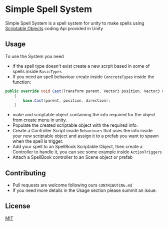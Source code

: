 # Simple Spell System 

Simple Spell System is a spell system for unity to make spells using [Scriptable Objects](https://docs.unity3d.com/Manual/class-ScriptableObject.html]) coding Api provided in Unity

## Usage

To use the System you need

- if the spell type doesn't exist create a new scrpit based in some of spells inside `BasicTypes`
- If you need an spell behaviour create inside `ConcreteTypes` inside the function:
```csharp
public override void Cast(Transform parent, Vector3 position, Vector3 direction)
    {
        base.Cast(parent, position, direction);
    }
```
- make and scriptable object containing the info required for the object from create menu in unity.
- Populate the created scriptable object with the required info.
- Create a Controller Script inside `Behaviours` that uses the info inside your new scriptable object and assign it to a prefab you want to spawn when the spell is trigger.
- Add your spell to an SpellBook Scriptable Object, then create a Controller to handle it, you can see some example inside `ActionTriggers`
- Attach a SpellBook controller to an Scene object or prefab

## Contributing
- Pull requests are welcome following ours `CONTRIBUTING.md`
- If you need more details in the Usage section please summit an issue.

## License
[MIT](https://choosealicense.com/licenses/mit/)
